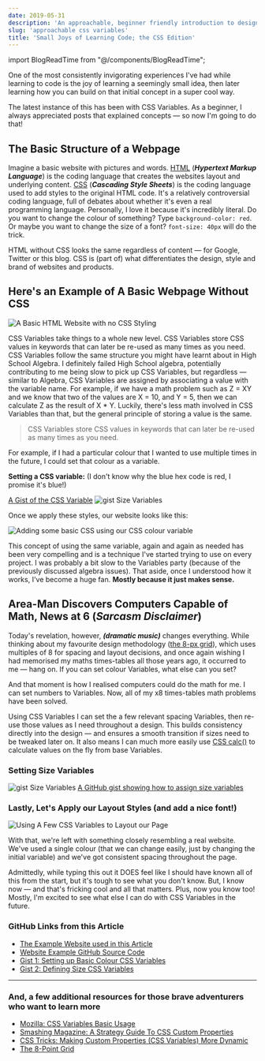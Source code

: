 ```yaml
---
date: 2019-05-31
description: 'An approachable, beginner friendly introduction to designing websites using CSS Variables. No experience with code necessary!'
slug: 'approachable css variables'
title: 'Small Joys of Learning Code; the CSS Edition'
---
```


import BlogReadTime from "@/components/BlogReadTime";

<BlogReadTime readTime="4"/>

One of the most consistently invigorating experiences I've had while learning to code is the joy of learning a seemingly small idea, then later learning how you can build on that initial concept in a super cool way.

The latest instance of this has been with CSS Variables. As a beginner, I always appreciated posts that explained concepts — so now I'm going to do that!

## The Basic Structure of a Webpage

Imagine a basic website with pictures and words. [HTML](https://developer.mozilla.org/en-US/docs/Web/HTML) (_**Hypertext Markup Language**_) is the coding language that creates the websites layout and underlying content. [CSS](https://developer.mozilla.org/en-US/docs/Web/css) (_**Cascading Style Sheets**_) is the coding language used to add styles to the original HTML code. It's a relatively controversial coding language, full of debates about whether it's even a real programming language. Personally, I love it because it's incredibly literal. Do you want to change the colour of something? Type `background-color: red`. Or maybe you want to change the size of a font? `font-size: 40px` will do the trick.

HTML without CSS looks the same regardless of content — for Google, Twitter or this blog. CSS is (part of) what differentiates the design, style and brand of websites and products.

## Here's an Example of A Basic Webpage Without CSS

![A Basic HTML Website with no CSS Styling](~/assets/images/css-variables/html-no-css.jpg)

CSS Variables take things to a whole new level. CSS Variables store CSS values in keywords that can later be re-used as many times as you need. CSS Variables follow the same structure you might have learnt about in High School Algebra. I definitely failed High School algebra, potentially contributing to me being slow to pick up CSS Variables, but regardless — similar to Algebra, CSS Variables are assigned by associating a value with the variable name. For example, if we have a math problem such as Z = XY and we know that two of the values are X = 10, and Y = 5, then we can calculate Z as the result of X \* Y. Luckily, there's less math involved in CSS Variables than that, but the general principle of storing a value is the same.

> CSS Variables store CSS values in keywords that can later be re-used as many times as you need.

For example, if I had a particular colour that I wanted to use multiple times in the future, I could set that colour as a variable.

**Setting a CSS variable:**
(I don't know why the blue hex code is red, I promise it's blue!)

[A Gist of the CSS Variable](https://gist.github.com/jasontcrabtree/2ce934513ce317cf97de22f0de8aba34.js)
![gist Size Variables](~/assets/images/css-variables/setting-color-variables.png)

Once we apply these styles, our website looks like this:

![Adding some basic CSS using our CSS colour variable](~/assets/images/css-variables/adding-css-colors.jpg)

This concept of using the same variable, again and again as needed has been very compelling and is a technique I've started trying to use on every project. I was probably a bit slow to the Variables party (because of the previously discussed algebra issues). That aside, once I understood how it works, I've become a huge fan. **Mostly because it just makes sense.**

## Area-Man Discovers Computers Capable of Math, News at 6 (_Sarcasm Disclaimer_)

Today's revelation, however, **_(dramatic music)_** changes everything. While thinking about my favourite design methodology ([the 8-px grid](https://spec.fm/specifics/8-pt-grid)), which uses multiples of 8 for spacing and layout decisions, and once again wishing I had memorised my maths times-tables all those years ago, it occurred to me — hang on. If you can set colour Variables, what else can you set?

And that moment is how I realised computers could do the math for me. I can set numbers to Variables. Now, all of my x8 times-tables math problems have been solved.

Using CSS Variables I can set the a few relevant spacing Variables, then re-use those values as I need throughout a design. This builds consistency directly into the design — and ensures a smooth transition if sizes need to be tweaked later on. It also means I can much more easily use [CSS calc()](https://developer.mozilla.org/en-US/docs/Web/CSS/calc) to calculate values on the fly from base Variables.

### Setting Size Variables

![gist Size Variables](~/assets/images/css-variables/setting-size-variables.png)
[A GitHub gist showing how to assign size variables](https://github.com/notifications)

### Lastly, Let's Apply our Layout Styles (and add a nice font!)

![Using A Few CSS Variables to Layout our Page](~/assets/images/css-variables/final-layout-and-styles.jpg)

With that, we're left with something closely resembling a real website. We've used a single colour (that we can change easily, just by changing the initial variable) and we've got consistent spacing throughout the page.

Admittedly, while typing this out it DOES feel like I should have known all of this from the start, but it's tough to see what you don't know. But, I know now — and that's fricking cool and all that matters. Plus, now you know too! Mostly, I'm excited to see what else I can do with CSS Variables in the future.

### GitHub Links from this Article

- [The Example Website used in this Article](https://jasontcrabtree.github.io/approachable-css-variables/)
- [Website Example GitHub Source Code](https://github.com/jasontcrabtree/approachable-css-variables)
- [Gist 1: Setting up Basic Colour CSS Variables](https://gist.github.com/jasontcrabtree/2ce934513ce317cf97de22f0de8aba34)
- [Gist 2: Defining Size CSS Variables](https://gist.github.com/jasontcrabtree/027b7a17ceb2ac650c10be22fca8b3b2)

---

### And, a few additional resources for those brave adventurers who want to learn more

- [Mozilla: CSS Variables Basic Usage](https://developer.mozilla.org/en-US/docs/Web/CSS/Using_CSS_custom_properties#Basic_usage)
- [Smashing Magazine: A Strategy Guide To CSS Custom Properties](https://www.smashingmagazine.com/2018/05/css-custom-properties-strategy-guide/)
- [CSS Tricks: Making Custom Properties (CSS Variables) More Dynamic](https://css-tricks.com/making-custom-properties-css-variables-dynamic/)
- [The 8-Point Grid](https://spec.fm/specifics/8-pt-grid)

